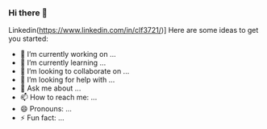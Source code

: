 ### Hi there 👋

<!--
**CLF3721/CLF3721** is a ✨ _special_ ✨ repository because its `README.md` (this file) appears on your GitHub profile.
-->
Linkedin(https://www.linkedin.com/in/clf3721/)]
Here are some ideas to get you started:

- 🔭 I’m currently working on ...
- 🌱 I’m currently learning ...
- 👯 I’m looking to collaborate on ...
- 🤔 I’m looking for help with ...
- 💬 Ask me about ...
- 📫 How to reach me: ...
- 😄 Pronouns: ...
- ⚡ Fun fact: ...

